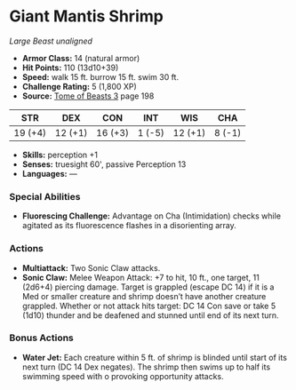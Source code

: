 # Giant Mantis Shrimp

*Large* *Beast* *unaligned*

- **Armor Class:** 14 (natural armor)
- **Hit Points:** 110 (13d10+39)
- **Speed:** walk 15 ft. burrow 15 ft. swim 30 ft.
- **Challenge Rating:** 5 (1,800 XP)
- **Source:** [Tome of Beasts 3](https://koboldpress.com/kpstore/product/tome-of-beasts-3-for-5th-edition/) page 198

| STR | DEX | CON | INT | WIS | CHA |
| --- | --- | --- | --- | --- | --- |
| 19 (+4) | 12 (+1) | 16 (+3) | 1 (-5) | 12 (+1) | 8 (-1) |

- **Skills:** perception +1
- **Senses:** truesight 60', passive Perception 13
- **Languages:** —

### Special Abilities

- **Fluorescing Challenge:** Advantage on Cha (Intimidation) checks while agitated as its fluorescence flashes in a disorienting array.

### Actions

- **Multiattack:** Two Sonic Claw attacks.
- **Sonic Claw:** Melee Weapon Attack: +7 to hit, 10 ft., one target, 11 (2d6+4) piercing damage. Target is grappled (escape DC 14) if it is a Med or smaller creature and shrimp doesn’t have another creature grappled. Whether or not attack hits target: DC 14 Con save or take 5 (1d10) thunder and be deafened and stunned until end of its next turn.

### Bonus Actions

- **Water Jet:** Each creature within 5 ft. of shrimp is blinded until start of its next turn (DC 14 Dex negates). The shrimp then swims up to half its swimming speed with o provoking opportunity attacks.


